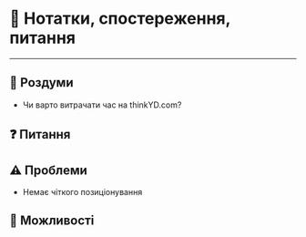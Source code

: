 # 📝 Нотатки, спостереження, питання

---

## 🧩 Роздуми
- Чи варто витрачати час на thinkYD.com?

## ❓ Питання


## ⚠️ Проблеми
- Немає чіткого позиціонування


## 🌈 Можливості

